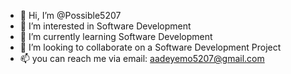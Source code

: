 - 👋 Hi, I’m @Possible5207
- 👀 I’m interested in Software Development
- 🌱 I’m currently learning Software Development
- 💞️ I’m looking to collaborate on a Software Development Project
- 📫 you can reach me via email: aadeyemo5207@gmail.com

<!---
Possible5207/Possible5207 is a ✨ special ✨ repository because its `README.md` (this file) appears on your GitHub profile.
You can click the Preview link to take a look at your changes.
--->
